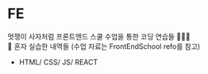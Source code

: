 # FE
멋쟁이 사자처럼 프론트엔드 스쿨 수업을 통한 코딩 연습들 🌱🐶🍀
<br>
🦁 혼자 실습한 내역들 (수업 자료는 FrontEndSchool refo를 참고)
- HTML/ CSS/ JS/ REACT

